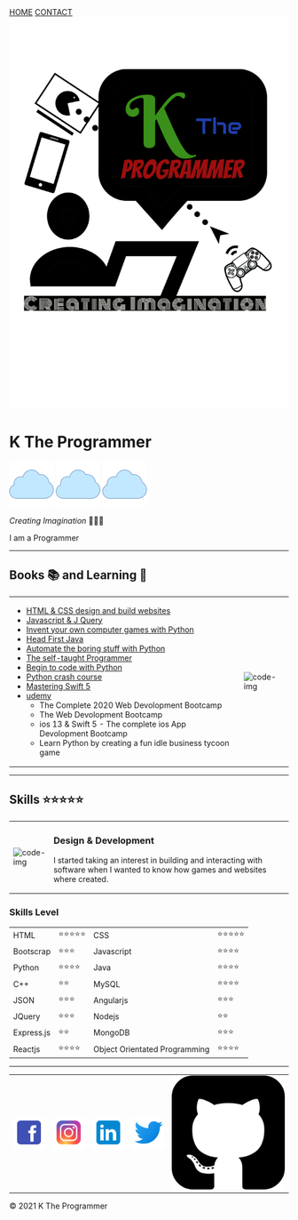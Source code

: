 <!DOCTYPE html>
<html lang="en">
<head>
    <meta charset="UTF-8">
    <meta name="viewport" content="width=device-width, initial-scale=1.0, shrink-to-fit=no">
    <title>K The Programmer</title>
    <link rel="stylesheet" type="text/css" href="style.css">
    <link rel="icon" href="images/favicon.ico">
</head>
<body>
    <div class="nav">
        <a href="PersonalSite.html">HOME</a>
        <a href="Contact.html">CONTACT</a>
    </div>
<div class="top-container">
    <img class="ktheprogrammerlogo" src="images/ktheprogrammer.png" alt="K The Programmer Pic">
     <h1><span class="K">K </span><span class="The">The </span><span class="Programmer">Programmer</span></h1>       
    <img class="cloud1" src="images/cloud.png" alt="Cloud">
    <img class="cloud2" src="images/cloud.png" alt="Cloud">
    <img class="cloud3" src="images/cloud.png" alt="Cloud">
    <p class="creating"><em>Creating Imagination </em>👨🏾‍💻</p>
    <p class="program">I am a Programmer</p>
    <hr>
</div>
<div class="">    
    <h2>Books 📚 and Learning 🤔</h2>
    <table>
        <tr>
            <td><ul>
                <li><a href="https://www.amazon.com/HTML-CSS-Design-Build-Websites/dp/1118008189/ref=sr_1_4?crid=1CLUJV7N0GGUM&dchild=1&keywords=html+and+css&qid=1595621730&sprefix=html%2Caps%2C183&sr=8-4">HTML & CSS design and build websites</a></li>
                <li><a href="https://www.amazon.com/JavaScript-JQuery-Interactive-Front-End-Development/dp/1118531647/ref=pd_sbs_14_2/138-6393569-5331657?_encoding=UTF8&pd_rd_i=1118531647&pd_rd_r=27a0308c-4994-4067-af7d-9d7fe856437e&pd_rd_w=iMioF&pd_rd_wg=UpYQk&pf_rd_p=bdc67ba8-ab69-42ee-b8d8-8f5336b36a83&pf_rd_r=FZFAC70313N9GR1K66W7&psc=1&refRID=FZFAC70313N9GR1K66W7">Javascript & J Query</a></li>
                <li><a href="https://www.amazon.com/Invent-Your-Computer-Games-Python/dp/1593277954/ref=sr_1_2?crid=3LAUT24II2UYM&dchild=1&keywords=invent+your+own+computer+games+with+python&qid=1595622150&s=books&sprefix=invent%2Cstripbooks%2C367&sr=1-2">Invent your own computer games with Python</a></li>
                <li><a href="https://www.amazon.com/Head-First-Java-Kathy-Sierra/dp/0596009208/ref=sr_1_1?crid=2M4CT08OXSKLF&dchild=1&keywords=head+first+java%2C+2nd+edition&qid=1599608128&sprefix=head+first+j%2Caps%2C453&sr=8-1">Head First Java</a></li>
                <li><a href="https://www.amazon.com/Automate-Boring-Stuff-Python-Programming/dp/1593275994/ref=sr_1_3?crid=18SMGC8D2CQ3G&dchild=1&keywords=automate+the+boring+stuff+with+python&qid=1595622275&s=books&sprefix=auto%2Cstripbooks%2C702&sr=1-3">Automate the boring stuff with Python</a></li>
                <li><a href="https://www.amazon.com/Self-Taught-Programmer-Definitive-Programming-Professionally/dp/0999685902/ref=sr_1_2?crid=23VLGU3JDMUX9&dchild=1&keywords=the+self+taught+programmer&qid=1595622768&s=books&sprefix=the+self+%2Cstripbooks%2C186&sr=1-2">The self-taught Programmer</a></li>
                <li><a href="https://www.amazon.com/Begin-Code-Python-Rob-Miles/dp/1509304525/ref=sr_1_2?crid=11YX53AH4TR21&dchild=1&keywords=begin+to+code+with+python&qid=1595622873&s=books&sprefix=begin+to+%2Cstripbooks%2C180&sr=1-2">Begin to code with Python</a></li>
                <li><a href="https://www.amazon.com/Python-Crash-Course-2nd-Edition/dp/1593279280/ref=sr_1_3?crid=28ES73L0ZBTGF&dchild=1&keywords=python+crash+course&qid=1595622945&s=books&sprefix=python+cr%2Cstripbooks%2C185&sr=1-3">Python crash course</a></li>
                <li><a href="https://www.amazon.com/Mastering-Swift-latest-programming-language/dp/1789139864/ref=sr_1_2_sspa?crid=2KTQRXJQITMMV&dchild=1&keywords=mastering+swift+5&qid=1595623086&s=books&sprefix=mastering+swift%2Cstripbooks%2C179&sr=1-2-spons&psc=1&spLa=ZW5jcnlwdGVkUXVhbGlmaWVyPUFJV0tFN09RNzlCU0UmZW5jcnlwdGVkSWQ9QTAzMTc3NzhPTjJVRkdLMjRJQlYmZW5jcnlwdGVkQWRJZD1BMDg5NDk0MTJDRTZQVEE0SzVZTjYmd2lkZ2V0TmFtZT1zcF9hdGYmYWN0aW9uPWNsaWNrUmVkaXJlY3QmZG9Ob3RMb2dDbGljaz10cnVl">Mastering Swift 5</a></li>
                <li><a href="https://www.udemy.com/">udemy</a>
                    <ul>
                        <li>The Complete 2020 Web Devolopment Bootcamp</li>
                        <li>The Web Devolopment Bootcamp</li>
                        <li>ios 13 & Swift 5 - The complete ios App Devolopment Bootcamp</li>
                        <li>Learn Python by creating a fun idle business tycoon game</li>
                    </ul>
                </li>
            </ul></td>
            <td><img class="code-imgBook" src="https://media.giphy.com/media/hU9Y7TGt802eckrmJw/giphy.gif" alt="code-img"></td>
        </tr>
    </table>
    <hr>
</div>
<div class="skill-row">
    <h2>Skills ⭐️⭐️⭐️⭐️⭐️</h2>
    <table cellspacing="20"> 
        <tr>
            <td><img class="code-imgComputer" src="https://media.giphy.com/media/2ikwIgNrmPZICNmRyX/giphy.gif" alt="code-img"></td>
            <td><h3>Design & Development</h3>
                <p>I started taking an interest in building and interacting with software when I wanted
                    to know how games and websites where created.</p></td>
        </tr>
    </table>
</div>
<div class="skillLevel">
    <h3>Skills Level</h3>
    <table cellspacing="10">
        <tbody>
            <tr>
                <td>HTML</td>
                <td>⭐️⭐️⭐️⭐️⭐️</td>
                <td>CSS</td>
                <td>⭐️⭐️⭐️⭐️⭐️</td>
            </tr>
            <tr>
                <td>Bootscrap</td>
                <td>⭐️⭐️⭐️</td>
                <td>Javascript</td>
                <td>⭐️⭐️⭐️⭐️</td>
            </tr>
            <tr>
                <td>Python</td>
                <td>⭐️⭐️⭐️⭐️</td>
                <td>Java</td>
                <td>⭐️⭐️⭐️⭐️</td>
            </tr>
            <tr>
                <td>C++</td>
                <td>⭐️⭐️</td>
                <td>MySQL</td>
                <td>⭐️⭐️⭐️⭐️</td>
            </tr>
            <tr>
                <td>JSON</td>
                <td>⭐️⭐️⭐</td>
                <td>Angularjs</td>
                <td>⭐️⭐️⭐️</td>
            </tr>
            <tr>
                <td>JQuery</td>
                <td>⭐️⭐️⭐️</td>
                <td>Nodejs</td>
                <td>⭐️⭐️</td>
            </tr>
            <tr>
                <td>Express.js</td>
                <td>⭐️⭐️</td>
                <td>MongoDB</td>
                <td>⭐️⭐️⭐️</td>
            </tr>
            <tr>
                <td>Reactjs</td>
                <td>⭐️⭐️⭐️⭐️</td>
                <td>Object Orientated Programming</td>
                <td>⭐️⭐️⭐️⭐️</td>
            </tr>                
        </tbody>
    </table>
    </div>
    <hr id="iconspace">
    <div class="iconsBGColor">
        <table class="tableIcon">
            <tr>
                <td><a href="https://www.facebook.com/mikeviomcclellan"><img class="icon" src="images/facebook.png" alt="facebookLogo"></a></td>
                <td><a href="https://www.instagram.com/y0ungkizzy/"><img class="icon" src="images/instagram.png" alt="instagramLogo"></a></td>
                <td><a href="https://www.linkedin.com/in/mikevio-mcclellan-0504a865"><img class="icon" src="images/linkedin.png" alt="linkedinLogo"></a></td>
                <td><a href="https://twitter.com/y0ungkizzy"><img class="icon" src="images/twitter.png" alt="twitterLogo"></a></td>
                <td><a href="https://github.com/KTheProgrammer"><img class="icongit" src="images/github.png" alt="gihubLogo"></a></td>
            </tr>
        </table>
    <p>&copy; 2021 K The Programmer</p>
    </div>
</body>
</html>
